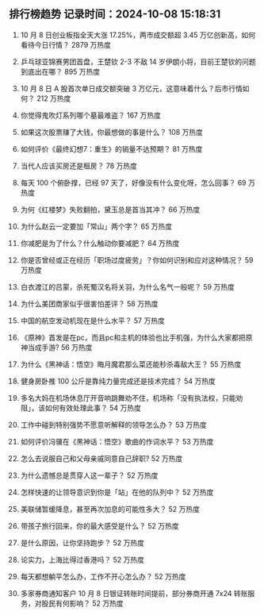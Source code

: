 
## 排行榜趋势 记录时间：2024-10-08 15:18:31
  
  1. 10 月 8 日创业板指全天大涨 17.25%，两市成交额超 3.45 万亿创新高，如何看待今日行情？ 2879 万热度
    
  2. 乒乓球亚锦赛男团首盘，王楚钦 2-3 不敌 14 岁伊朗小将，目前王楚钦的问题到底出在哪？ 895 万热度
    
  3. 10 月 8 日 A 股首次单日成交额突破 3 万亿元，这意味着什么？后市行情如何？ 212 万热度
    
  4. 你觉得鬼吹灯系列哪个墓最难盗？ 167 万热度
    
  5. 如果这次股票赚了大钱，你最想做的事是什么？ 108 万热度
    
  6. 如何评价《最终幻想7：重生》的销量不达预期？ 81 万热度
    
  7. 当代人应该买房还是租房？ 78 万热度
    
  8. 每天 100 个俯卧撑，已经 97 天了，好像没有什么变化呀，怎么回事？ 69 万热度
    
  9. 为何《红楼梦》失败翻拍，黛玉总是首当其冲？ 66 万热度
    
  10. 为什么赵云一定要加「常山」两个字？ 65 万热度
    
  11. 你减肥是为了什么？什么触动你要减肥？ 64 万热度
    
  12. 你是否曾经或正在经历「职场过度疲劳」？你如何识别和应对这种情况？ 59 万热度
    
  13. 白衣渡江的吕蒙，杀死蜀汉名将关羽，为什么名气一般呢？ 59 万热度
    
  14. 为什么美团商家似乎很害怕差评？ 58 万热度
    
  15. 中国的航空发动机现在是什么水平？ 57 万热度
    
  16. 《原神》首发是在pc，而且pc和主机的体验也比手机强，为什么大家都把原神当成手游? 56 万热度
    
  17. 为什么《黑神话：悟空》晦月魔君那么菜还能秒杀毒敌大王？ 55 万热度
    
  18. 健身房卧推 100 公斤是靠纯力量完成还是技术完成？ 54 万热度
    
  19. 多名大妈在机场休息厅开音响跳舞劝不住，机场称「没有执法权，只能劝阻」，该如何有效处理此事？ 54 万热度
    
  20. 工作中碰到特别强势不愿意听解释的领导怎么办？ 53 万热度
    
  21. 如何评价冯骥在《黑神话：悟空》歌曲的作词水平？ 53 万热度
    
  22. 怎么去说服自己和父母亲戚同意自己辞职? 52 万热度
    
  23. 为什么遗憾总是贯穿人这一辈子？ 52 万热度
    
  24. 怎样快速的让领导意识到你是「站」在他的队列中？ 52 万热度
    
  25. 美联储暂缓降息，甚至再次加息的可能性多大？ 52 万热度
    
  26. 带孩子旅行回来，你的最大感受是什么？ 52 万热度
    
  27. 是什么原因，让你坚持跑步？ 52 万热度
    
  28. 论实力，上海比得过香港吗？ 52 万热度
    
  29. 每天都想躺平怎么办，工作不开心怎么办？ 52 万热度
    
  30. 多家券商通知客户 10 月 8 日银证转账时间提前，部分券商开通 7x24 转账服务，对股民有何影响？ 52 万热度
    